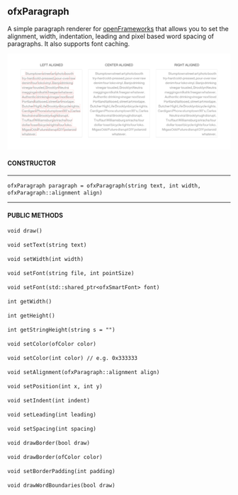 ofxParagraph
-----------------
A simple paragraph renderer for [openFrameworks](http://openframeworks.cc/) that allows you to set the alignment, width, indentation, leading and pixel based word spacing of paragraphs. It also supports font caching.


![image](./readme-img/layout-example.png)

#### CONSTRUCTOR
-----------------

	ofxParagraph paragraph = ofxParagraph(string text, int width, ofxParagraph::alignment align)

------------------------------------------------------------------------------

#### PUBLIC METHODS
 
	void draw()

	void setText(string text)
	
	void setWidth(int width)
	
	void setFont(string file, int pointSize)
	
	void setFont(std::shared_ptr<ofxSmartFont> font)
	
	int getWidth()
	
	int getHeight()
	
	int getStringHeight(string s = "")
 
	void setColor(ofColor color)
	
	void setColor(int color) // e.g. 0x333333
 
	void setAlignment(ofxParagraph::alignment align)
	
	void setPosition(int x, int y)
 
	void setIndent(int indent)
 
	void setLeading(int leading)
 
	void setSpacing(int spacing)
	
	void drawBorder(bool draw)
	
	void drawBorder(ofColor color)
	
	void setBorderPadding(int padding)

	void drawWordBoundaries(bool draw)
